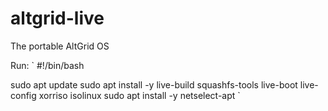 # altgrid-live
The portable AltGrid OS

Run:
`
#!/bin/bash

sudo apt update
sudo apt install -y live-build squashfs-tools live-boot live-config xorriso isolinux
sudo apt install -y netselect-apt
`
